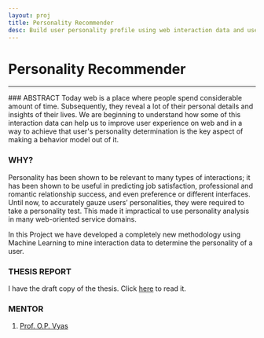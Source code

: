 ```yaml
---
layout: proj
title: Personality Recommender
desc: Build user personality profile using web interaction data and use this personality persona for recommendation.
---
```

# Personality Recommender

<hr>
### ABSTRACT
Today web is a place where people spend considerable amount of time. Subsequently, they reveal a lot of their personal details and insights of their lives. We are beginning to understand how some of this interaction data can help us to improve user experience on web and in a way to achieve that user's personality determination is the key aspect of making a behavior model out of it.

### WHY?
Personality has been shown to be relevant to many types of interactions; it has been shown to be useful in predicting job satisfaction, professional and romantic relationship success, and even preference or different interfaces. Until now, to accurately gauze users’ personalities, they were required to take a personality test. This made it impractical to use personality analysis in many web-oriented service domains.

In this Project we have developed a completely new methodology using Machine Learning to mine interaction data to determine the personality of a user.


### THESIS REPORT

I have the draft copy of the thesis. Click <a href="{{ site.url }}/assets/pdf/personality.pdf" target="_blank">here</a> to read it.

### MENTOR
1. [Prof. O.P. Vyas](https://scholar.google.co.in/citations?user=9-NwhCAAAAAJ)